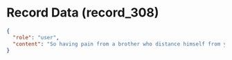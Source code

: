 # Record Data (record_308)

```json
{
  "role": "user",
  "content": "So having pain from a brother who distance himself from you is ? "
}
```
